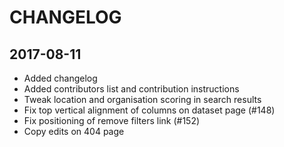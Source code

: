 # CHANGELOG

## 2017-08-11
* Added changelog
* Added contributors list and contribution instructions
* Tweak location and organisation scoring in search results
* Fix top vertical alignment of columns on dataset page (#148)
* Fix positioning of remove filters link (#152)
* Copy edits on 404 page
